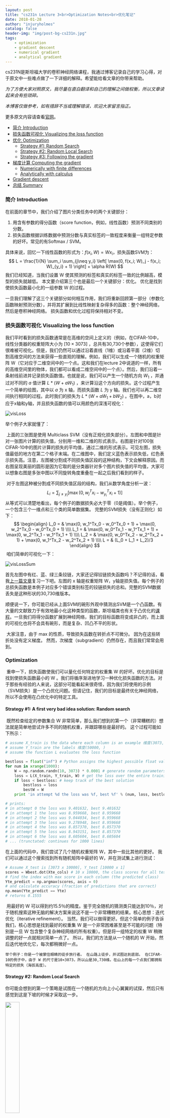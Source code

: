 ```yaml
---
layout: post
title: "cs231n Lecture 3<br>Optimization Notes<br>优化笔记"
date: 2018-01-28
author: "injuryholmes"
catalog: false
header-img: "img/post-bg-cs231n.jpg"
tags:
    - optimization
    - gradient descent
    - numerical gradient
    - analytical gradient
---
```


cs231N是斯坦福大学的卷积神经网络课程，我通过博客记录自己的学习心得，对于原文中一些难点做了一下详细的解释。希望能给看文章的你带来帮助。

*为了方便大家对照原文，我尽量在直白翻译和自己的理解之间做权衡，所以文章读起来会有些琐碎。*

*本博客仅做参考，如有措辞不当或理解错误，欢迎大家留言指正。*

更多原文内容请查看[官网](http://cs231n.github.io/optimization-1/)。

- [简介 Introduction](#intro)
- [损失函数可视化 Visualizing the loss function](#vis)
- [优化 Optimization](#optimization)
  - [Strategy #1: Random Search](#opt1)
  - [Strategy #2: Random Local Search](#opt2)
  - [Strategy #3: Following the gradient](#opt3)
- [梯度计算 Computing the gradient](#gradcompute)
  - [Numerically with finite differences](#numerical)
  - [Analytically with calculus](#analytic)
- [Gradient descent](#gd)
- [总结 Summary](#summary)

<a name='intro'></a>

### 简介 Introduction

在前面的章节中，我们介绍了图片分类任务中的两个关键部分：

1. 用含有参数的得分函数（score function，例如，线性函数）预测不同类别的分数。
2. 损失函数根据训练数据中预测分数与真实标签的一致程度来衡量一组特定参数的好坏。常见的有Softmax / SVM。

具体来说，回忆一下线性函数的形式为：$f(x_i, W) =  W x_i$，损失函数SVM为：
$$
L = \frac{1}{N} \sum_i \sum_{j\neq y_i} \left[ \max(0, f(x_i; W)_j - f(x_i; W)_{y_i} + 1) \right] + \alpha R(W)
$$
我们已经知道，当我们设置 W 使其预测的标签和真实的标签一致的比例越高，模型的损失就越低。 本文要介绍第三个也是最后一个关键部分：优化。 优化是找到使损失函数最小化的一组参数 W 的过程。

​	一旦我们理解了这三个关键部分如何相互作用，我们将重新回顾第一部分（参数化函数映射预测分数），并将其扩展到比线性映射复杂得多的函数：整个神经网络，然后是卷积神经网络。 损失函数和优化过程将保持相对不变。

<a name='vis'></a>

### 损失函数可视化 Visualizing the loss function

​	我们平时看到的损失函数通常是在高维的空间上定义的（例如，在CIFAR-10中，线性分类器的权重矩阵大小为 $[10×3073]$ ，总共有30,730个参数），这使得它们很难被可视化。但是，我们仍然可以通过沿着直线（1维）或沿着平面（2维）切割高维空间的方法来获得一些直观的理解。例如，我们可以生成一个随机的权重矩阵 W（它对应于二维空间中的一个点。这和我们在lecture 2中说道的一样，所有的高维空间里的物体，我们都可以看成二维空间中的一个点）。然后，我们沿着一条射线前进并记录损失函数值。也就是说，我们可以产生一个随机方向 $W_1$ ，并通过对不同的 $a$ 值计算 $L* (W + aW_1)$ ，来计算沿这个方向的损失。这个过程产生一个简单的绘图，其中以 $a$ 为 x 轴，而损失函数 $L$ 为 y 轴。我们也可以再二维空间执行相同的过程。此时我们的损失为 $L * (W + aW_1 + bW_2)$ 。在图中，a，b对应于x轴和y轴，并且损失函数的值可以用颜色的深浅可视化：

![visLoss](/img/in-post/2018-01-28-optimization/visLoss.png)

举个例子大家就懂了：

​	上面的三张图是使用 Multiclass SVM（没有正规化损失部分）。左图和中图是针对一张图片计算的损失值，分别用一维和二维的形式表示。右图是针对100张CIFAR-10中的图片计算的损失的平均值，通过二维的形式表示。可见左图，损失值最低的地方在第二个格子末端。在二维图中，我们定义蓝色表示损失低，红色表示损失高。注意，左图被分割成不同损失值区段的这种结构，下文会解释原因。而右图呈现美丽的圆形是因为它取的是分类器针对多个图片损失值的平均值，大家可以想象右图是多张中图以不同旋转角度重叠在一起之后我们看到的样子。

​	对于左图这种被分割成不同损失值区段的结构，我们从数学角度分析一波：
$$
L_i = \sum_{j\neq y_i} \left[ \max(0, w_j^Tx_i - w_{y_i}^Tx_i + 1) \right]
$$
​	从等式可以清楚地看出，每个例子的数据损失必大于零（0是阈值）。举个例子，一个包含三个一维点和三个类的简单数据集。 完整的SVM损失（没有正则化）如下：
$$
\begin{align}
L_0 = & \max(0, w_1^Tx_0 - w_0^Tx_0 + 1) + \max(0, w_2^Tx_0 - w_0^Tx_0 + 1) \\\\
L_1 = & \max(0, w_0^Tx_1 - w_1^Tx_1 + 1) + \max(0, w_2^Tx_1 - w_1^Tx_1 + 1) \\\\
L_2 = & \max(0, w_0^Tx_2 - w_2^Tx_2 + 1) + \max(0, w_1^Tx_2 - w_2^Tx_2 + 1) \\\\
L = & (L_0 + L_1 + L_2)/3
\end{align}
$$
​	咱们简单的可视化一下：

![visLossSum](/img/in-post/2018-01-28-optimization/visLossSum.png)

​	首先左图中有红、蓝、绿三条铰链，大家还记得铰链损失函数吗？不记得的话，看我[上一篇文章](http://injuryholmes.me/2018/01/21/linear-classification/)复习一下吧。左图的 x 轴是权重矩阵 W，y轴是损失值。每个例子的总损失函数是本例子对应多个错误类别标签的铰链损失的总和。完整的SVM数据丢失是这种形状的30,730维版本。

​	顺便说一下，你可能已经从上面SVM的碗形外观中猜测出SVM是一个凸函数。有大量的文献致力于有效地最小化这种类型的函数，斯坦福类也有关于凸优化的[课程](http://stanford.edu/~boyd/cvxbook/)。一旦我们将得分函数扩展到神经网络，我们的目标函数将变成非凸的，而上面的可视化也将不会具有碗形，而是复杂、凹凸不平的形状。

​	大家注意，由于 max 的性质，导致损失函数在转折点不可微分。 因为在这些转折处没有定义梯度。 然而，次梯度（subgradient）仍然存在，而且我们常常会用到。

<a name='optimization'></a>

### Optimization

​	重申一下，损失函数使我们可以量化任何特定的权重集 W 的好坏。优化的目标是找到使损失函数最小的 W 。我们将循序渐进地学习一种优化损失函数的方法。对于那些有经验的人来说，这部分可能看起来很奇怪，因为我们将使用的示例（SVM损失）是一个凸优化问题。但请记住，我们的目标是最终优化神经网络，所以不会使用在凸优化中的特定工具。

<a name='opt1'></a>

#### Strategy #1: A first very bad idea solution: Random search

​	既然检查给定的参数集合 W 非常简单，那么我们想到的第一个（非常糟糕的）想法就是简单地尝试许多不同的随机权重，并跟踪哪些是最好的。 这个过程可能如下所示：

```python
# assume X_train is the data where each column is an example 维度(3073, 50,000)
# assume Y_train are the labels 维度(50000, )
# assume the function L evaluates the loss function

bestloss = float("inf") # Python assigns the highest possible float value
for num in xrange(1000):
    W = np.random.randn(10, 3073) * 0.0001 # generate random parameters
    loss = L(X_train, Y_train, W) # get the loss over the entire training set
    if loss < bestloss: # keep track of the best solution
        bestloss = loss
        bestW = W
    print 'in attempt %d the loss was %f, best %f' % (num, loss, bestloss)

# prints:
# in attempt 0 the loss was 9.401632, best 9.401632
# in attempt 1 the loss was 8.959668, best 8.959668
# in attempt 2 the loss was 9.044034, best 8.959668
# in attempt 3 the loss was 9.278948, best 8.959668
# in attempt 4 the loss was 8.857370, best 8.857370
# in attempt 5 the loss was 8.943151, best 8.857370
# in attempt 6 the loss was 8.605604, best 8.605604
# ... (trunctated: continues for 1000 lines)
```

在上面的代码中，我们尝试了几个随机权重矩阵 W，其中一些比其他的更好。 我们可以通过这个搜索找到所有随机矩阵中最好的 W，并在测试集上进行测试：

```python
# Assume X_test is [3073 x 10000], Y_test [10000 x 1]
scores = Wbest.dot(Xte_cols) # 10 x 10000, the class scores for all test examples
# find the index with max score in each column (the predicted class)
Yte_predict = np.argmax(scores, axis = 0)
# and calculate accuracy (fraction of predictions that are correct)
np.mean(Yte_predict == Yte)
# returns 0.1555
```

​	用最好的 W 可以得到约15.5％的精度。鉴于完全随机的猜测类只能达到10％，对于随机搜索这种无脑的解决方案来说这不是一个非常糟糕的结果。
​	核心思想：迭代优化（iterative refinement）。 当然，我们可以做得更好。但这个简单的例子告诉我们，核心思想是找到最好的权重集 W 是一个非常困难甚至是不可能的问题（特别是一旦 W 包含整个复杂神经网络的所有权重）。但是将一组特定的权重 W 稍微调整的好一点就相对简单一点了。 所以，我们的方法是从一个随机的 W 开始，然后迭代地优化它，每次都稍微好一点。

 	举个例子：你是一个被蒙住眼睛的徒步旅行者。 在山路上徒步，并试图达到底部。 在CIFAR-10的例子中，由于 W 的尺寸是10×3073，所以山是30,730维。在山上的每一个点我们都拥有特定的损失（海拔高度）。

<a name='opt2'></a>

#### Strategy #2: Random Local Search

​	你可能会想到的第一个策略是试图在一个随机的方向上小心翼翼的试探，然后只有感觉到这是下坡的时候才采取这一步。

<img src="/img/in-post/2018-01-28-optimization/tryStep.jpg" width="30%">

具体来说，我们将从随机 W 开始，产生随机扰动 $\delta W$ 。如果 $W+\delta W$ 对应的损失较低的话，我们就执行更新。 此过程的代码如下所示：

```python
W = np.random.randn(10, 3073) * 0.001 # generate random starting W
bestloss = float("inf")
fir i in xrange(1000):
    step_size = 0.001
    Wtry = W + np.random.randn(10, 3073) * step_size
    loss = L(Xtr_cols, Ytr, Wtry)
    if loss < bestloss:
        W = Wtry
        bestloss = loss
    print 'iter %d loss is %f' % (i, bestloss)
```

​	我们同样跑1000次。该方法在测试集上实现了21.4％的准确性。 比随机强，但是仍然很浪费，计算量很大。

<a name='opt3'></a>

#### Strategy #3: Following the Gradient

​	上一个例子中，我们试图在权重空间中找到一个方向来改善我们的权重（更低的损失值）。而事实上，我们不需要随机搜索一个方向，再判断它的好坏。我们可以直接计算出最好的方向，这个方向在数学上保证是最陡峭的下降方向。这个方向将与损失函数的梯度（**gradient**）有关。好比我们爬山的时候，感觉最陡峭的方向。

​	在一维函数中，斜率是函数在任何点的瞬时变化率。梯度是函数的斜率的泛化，比如我们的 W 是高维的，所以对应的，从单个斜率变成一组斜率组成的向量。换句话说，梯度就是空间中每一个维度的斜率（slope或者derivative）组成的向量。高中学过的倒数就是一个一维函数梯度的例子。
$$
\frac{df(x)}{dx} = \lim_{h\ \to 0} \frac{f(x + h) - f(x)}{h}
$$
​	当函数采用一个数字向量而不是单一个数字的时候，我们称每一维度的倒数为偏导数（prtial derivatives），而梯度就是每个维度上的偏导数共同组成的一个向量。

<a name='gradcompute'></a>

### Computing the gradient

​	有两种计算梯度的方法，一个缓慢的，近似的但容易的方法——数值梯度（numerical gradient），以及一个快速，准确，但更容易出错的方法，需要微积分——分析梯度（analytic gradient）。 

<a name='numerical'></a>

#### Computing the gradient numerically with finite differences

​	上面给出的公式允许我们以数值方式计算梯度。 下面是一个函数，它计算函数`f`在`x`处的导数。

```python
def eval_numerical_gradient(f, x):
    """
    a native implementation of numerical gradient of f at x
    - f should be a function that takes a single argument
    - x is the point (numpy array) to evaluate the gradient at
    """
    
    fx = f(x) # evaluate function value at original point
    grad = np.zeros(x.shape)
    h = 0.00001
    
    # iterate over all indexes in x
    it = np.nditer(x, flags=['muilti_index'], op_flags=['readwrite'])
    while not it.finished:
        # evaluate function at x+h
        ix = it.multi_index
        old_value = x[ix]
        x[ix] = old_value + h # increment by h
        fxh = f(x) # evaluate f(x + h)
        x[ix] = old_value # restore to previous value (very important!)
       	
        # compute the partial derivate
        grad[ix] = (fxh - fx) / h # the slope
        it.iternext() # step to next dimention
    return grad
```

按照上面给出的梯度公式，上面的代码逐个遍历所有维度，沿该维度做一个小的变化`h`，并通过查看函数的变化来计算损失函数沿着该维度的偏导数。 变量`grad`即是完整的梯度。

​	**实际情况**。 请注意，在数学公式中，我们希望`h`趋向于零来计算梯度，但实际上通常使用非常小的值（例如在示例中看到的1e-5）就足够了。 当然，最理想的情况是，在计算机算力允许的情况下，挑选尽量小的步长。 另外，在实践中，使用中心差分公式计算数值梯度通常更好：$[f(x + h)-f(x-h)] / 2h$。 详情请参阅[维基](https://en.wikipedia.org/wiki/Numerical_differentiation)。

​	我们可以使用上面的梯度计算函数来计算给定函数任意点处的梯度。 我们来看一个例子，给定一个权重矩阵`W`，计算CIFAR-10损失函数的梯度：

```python
# to use the generic code above we want a function that takes a single argument
# (the weight in our case) so we close over X_train and Y_train

def CIFAR10_loss_fun(W):
    return L(X_train, Y_train, W)

W = np.random.rand(10, 3073) * 0.001 # random weight vector
df = eval_numerical_gradient(CIFAR_loss_fun, W) # get the gradient
```

梯度告诉我们沿着每个维度的损失函数的斜率，**它给我们描述了山谷的地形图**，我们可以用它来进行更新：

```python
loss_original = CIFAR10_loss_fun(W) # the original loss
print 'original loss: %f' % (loss_original, )

# lets see the effect of multiple step sizes
for step_size_log in [-10, -9, -8, -7, -6, -5, -4, -3, -2, -1]:
    step_size = 10 ** step_size_log
    W_new = W - step_size * df # new position in the weight space
    loss_new = CIFAR10_loss_fun(W_new)
    print 'for step size %f new loss: %f' % (step_size, loss_new)
    
# prints:
# original loss: 2.200718
# for step size 1.000000e-10 new loss: 2.200652
# for step size 1.000000e-09 new loss: 2.200057
# for step size 1.000000e-08 new loss: 2.194116
# for step size 1.000000e-07 new loss: 2.135493
# for step size 1.000000e-06 new loss: 1.647802
# for step size 1.000000e-05 new loss: 2.844355
# for step size 1.000000e-04 new loss: 25.558142
# for step size 1.000000e-03 new loss: 254.086573
# for step size 1.000000e-02 new loss: 2539.370888
# for step size 1.000000e-01 new loss: 25392.214036
```

**更新梯度方向为负**。在上面的代码中，请注意，为了计算`W_new`，我们对梯度`df`的负方向进行更新，因为我们希望我们的损失函数减少而不是增加。

**步长的影响**。梯度告诉我们函数的增长速度最快的方向（损失增加、或者减少最快的方向），但是并没有告诉我们该沿着这个方向走多远。 正如我们后面将会看到的那样，选择步长（也称 learning rate）将成为训练神经网络中最重要的（也是最令人头痛的）超参数设置之一。 在我们蒙着眼睛的寻找山丘最低点的比喻中，我们感觉到我们的脚下方的山坡向某个方向倾斜，但是我们应该采取的步长是不确定的。 如果我们谨慎地调整脚步，我们可以持续地取得非常小的进展（这相当于有一个小步幅）。 相反，我们可以选择做出一个大的，自信的步骤，试图更快地下降，但这可能没有回报。 正如上面的代码示例，在某个时刻，采取更大的步骤会导致更高的损失，因为我们`overstep`了。

​	让我们可视化步长的影响，如下图所示。

<img src="/img/in-post/2018-01-28-optimization/visStepsize.png" width="40%">

​	我们从某个特定的 W 点开始（别忘了每一个点代表某一个权重矩阵W），计算该 W 的梯度（或者说梯度的反向（减小的方向）—— 白色箭头），它告诉我们损失函数最急剧下降的方向。 小步骤可能会导致持续但缓慢的进展，我们会慢慢地往深蓝色的区域移动。 大步骤可以带来更好的进展，但风险更大。 请注意，最终，如果步长过大，我们会`overshoot`，并使损失更严重，例如，我们可能直接从浅蓝色地方跑到绿色的区域。 步长将成为我们必须仔细调整的最重要的超参数之一。

​	**效率问题**。你可能已经注意到，这种数值法计算梯度的时间复杂度是和参数（维度）的多少成线性比例。 在我们的例子中，我们总共有30730个参数，因此必须对损失函数进行30,731（origin + 30730 new）次评估，以评估梯度并仅执行单个参数更新。 这个问题只会变得更糟，因为现代的神经网络常常地拥有数千万个参数。 显然，这个策略是不可扩展的，我们需要更好的方法。

​	<a name='analytic'></a>

#### Computing the gradient analytically with Calculus

​	我们把上述计算梯度的方法叫做numerical gradient，理解起来很简单，但缺点是它是近似的（因为我们必须选择小的h值，而真正的梯度定义为当h趋向于0的极限）， 而且算力昂贵。 计算梯度的第二种方法是使用微积分（calculus）进行分析计算，这使得我们能够得出梯度的直接公式（无近似值），而且速度也非常快。 但是，与数值法计算梯度不同，`analytic gradient` 法更容易实现的代价就是更容易出错，所以在实践中，我们使用 `analytic gradient` 并将其与 `numerical gradient` 进行比较以检查实现的正确性。 这被称为梯度检查（gradient check）。

​	让我们举个svm的例子：
$$
L_i = \sum_{j\neq y_i} \left[ \max(0, w_j^Tx_i - w_{y_i}^Tx_i + \Delta) \right]
$$
我们求该函数对 $W_{y_i}$ 的倒数。我们可以得到如下的式子：
$$
\nabla_{w_{y_i}} L_i = - \left( \sum_{j\neq y_i} \mathbb{1}(w_j^Tx_i - w_{y_i}^Tx_i + \Delta > 0) \right)x_i
$$
**解释一下：**

**把 $W_{y_i}$ 看做自变量，其他的都看成常量。损失函数可以看成一元一次方程，自变量的系数是 $-x_i$ （常量）**

其中 $\mathbb{1}$ 是指标函数，如果内部条件为真，则为1，否则为0。这是损失函数的max的性质导致。也就是说，我们只需要计算不符合`margin`的类（也就是那些导致损失函数增加的类）即可。同时我们也可以发现一个直观的语义学上的理解：**损失函数在正确类上的倒数（梯度）和损失的类以及该类的损失值大小有关，最后的梯度是该类和该类损失值相乘的负数。**

用山谷的例子来理解：**我们往山谷底部走的最快的路线，是往山顶走的最快的路的反方向。**这话一听上去有点脱裤子放屁，但是大家好好理解，其实这就是这个公式本身诉说的。

​	上面讲的都只是损失函数相对于正确类的梯度（也就是说我们只求了权重矩阵中$W_{y_i}$ 行的梯度）。 对于 $j≠yi$ 的其他行，梯度为：
$$
\nabla_{w_j} L_i = \mathbb{1}(w_j^Tx_i - w_{y_i}^Tx_i + \Delta > 0) x_i
$$
**同理：**

把 $W_j$ 看做自变量，其他的都看成常量。损失函数可以看成一元一次方程，自变量的系数是 $x_i$ （常量）

​	大家注意一下，之前正确类的系数是负数，而错误类的系数是正数，这是因为原函数的意义是损失函数，当然在正确类上损失应该是呈减小趋势，（直到山谷底端）；而在错误类上，损失是呈增加趋势的。我们之后要做的，就是求出整个权重矩阵的梯度之后，往负的方向前进。

有了公式，用代码实现一下就没问题了。

<a name='gd'></a>

### Gradient Descent 梯度下降

​	现在我们可以计算损失函数的梯度，重复评估梯度然后执行参数更新的过程称为梯度下降（Gradient Descent）。 它的原始版本如下：

```python
# Vanilla Gradient Descent

while True:
    weights_grad = evaluate_gradient(loss_fun, data, weights)
    weights += -step_size * weights_grad # perform parameter update
```

这个简单的 `while` 循环是所有神经网络库的核心。 还有其他的方法来执行优化（例如，LBFGS），但是梯度下降是目前为止优化神经网络损失函数最常见和最成熟的方式。 在整个课程教学中，我们会对这个循环的细节（例如更新方程的确切细节）进行一些细致的分析，但是核心思想就是梯度下降直到我们对结果满意为止。	

**Mini-batch gradient descent**。 在大规模应用（如ILSVRC挑战）中，训练数据可能具有数百万个。 因此，很容易产生低效的更新，比如，当我们计算了整个训练集的损失函数梯度，却只更新其中一个参数。 解决这个问题的一个非常普遍的方法是计算批量（batch）训练数据的梯度。 例如，在现有技术的ConvNets中，典型的批量参数包含来自整个120万训练集的256个例子。 然后使用该批次执行参数更新：

```python
# Vanilla Minibatch Gradient Descent

while True:
    data_batch = sample_training_data(data, 256) # sample 256 examples
    weights_grad = evaluate_gradient(loss_fun, data_batch, weights)
    weights += -step_size * weights_grad
```

​	我们可以这么做是因为训练数据中的例子是相关的。 我们举一个极端的例子，ILSVRC中的所有120万个图像实际上仅含有1000个独特图像（每个类别一个，重复1200次）的副本组成。 那么很明显，我们计算的所有1200个相同副本的梯度都是相同的。那我们计算所有120万个图像上的数据损失时，和我们只计算一小部分1000个的损失是一样的。在实践，数据集不会包含重复的图像，但一个小批量的梯度是一个完整的目标的梯度很好的近似。 因此，通过评估小批量梯度来执行更频繁的参数更新，在实践中可以实现更快的收敛。

​	这种情况的极端例子是小批量仅包含一个示例。这个过程被称为随机梯度下降**Stochastic Gradient Descent (SGD)**（或 on-line 梯度下降）。这是相对较少见的，因为在实践中，由于矢量化的代码优化，对于100个示例计算梯度，比对于一个示例计算100次的梯度更快。即使SGD理论上一次只用一个例子来评估梯度，但人们现在在说SGD的时候，往往默认了minibatch的使用。（即谈及 Minibatch Gradient Descent （MGD），或提到 batch gradient descent（BGD）时，也会听到人们使用术语SGD指代，但此时通常假定使用小批量）。mini-batch的大小是一个超参数，但交叉验证并不常见。它通常基于内存约束（如果有的话）或设置为某个值，例如32，64或128。我们在实践中使用2的幂，因为许多向量化的操作实现在输入大小为2的幂的情况下更快。

<a name='summary'></a>

### Summary

<img src="/img/in-post/2018-01-28-optimization/dataflow.jpeg">

数据集 `(x，y)` 是给定的。权重 `W` 从随机开始，可以改变。得分函数 `f` 计算类别的预测分数。损失函数包含两个部分：第一部分表示的是预测计算得分 `f` 和真实标签 `y` 之间的差异性。第二部分正则化损失是权重的函数。在梯度下降期间，我们计算权重的梯度，并在梯度下降期间使用它们执行参数更新。

本文小结：

- 我们将损失函数比作一个高维的爬山模型，我们蒙着眼睛，试图达到最低点。特别是，我们看到SVM函数是分段线性，整体是碗形的。
- 我们通过迭代来优化损失函数，我们从一个随机的权重 `W` 开始，一步一步地优化，直到损失最小化。
- 我们看到梯度最陡的上升方向，我们讨论了一种简单但低效的方法，用有限差分近似（即取非常小的 `h` 值进行导数操作）对其进行数值计算。
- 我们看到，参数更新需要设置步长（学习率）。如果它太低，进展是稳定的，但速度慢。如果它太高，进展会更快，但风险更大。我们将在以后的章节中更详细地探讨这种权衡。
- 我们讨论了 `numerical gradient` 和 `analytic gradient` 之间的权衡问题。`numerical gradient` 很简单，但是计算是近似的、昂贵的。`analytic gradient` 是精确的、快速的，但更容易出错，因为它需要用数学推导梯度。因此，在实践中，我们总是使用 `analytic gradient`，然后用 `numerical gradient` 执行梯度检查。
- 我们引入了 `gradient descent` 算法，迭代计算梯度并在循环执行参数更新。

预告：

本节的核心内容是计算损失函数的权重的梯度（并对其有一定的直观理解）。之后设计、训练和理解神经网络需要对梯度有感性的认识。在下一节中，我们将分析 `chain rule` （链规则），或称为 `backpropagation` （反向传播）。这将使我们能够更有效地优化各种神经网络的各式各样的损失函数，当然也包括我们的卷积神经网络。

版权声明：

- 自由转载-非商用-非衍生-保持署名（[创意共享3.0许可证](http://creativecommons.org/licenses/by-nc-nd/3.0/deed.zh)）





